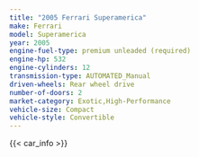 ```yaml
---
title: "2005 Ferrari Superamerica"
make: Ferrari
model: Superamerica
year: 2005
engine-fuel-type: premium unleaded (required)
engine-hp: 532
engine-cylinders: 12
transmission-type: AUTOMATED_Manual
driven-wheels: Rear wheel drive
number-of-doors: 2
market-category: Exotic,High-Performance
vehicle-size: Compact
vehicle-style: Convertible
---
```


{{< car_info >}}

